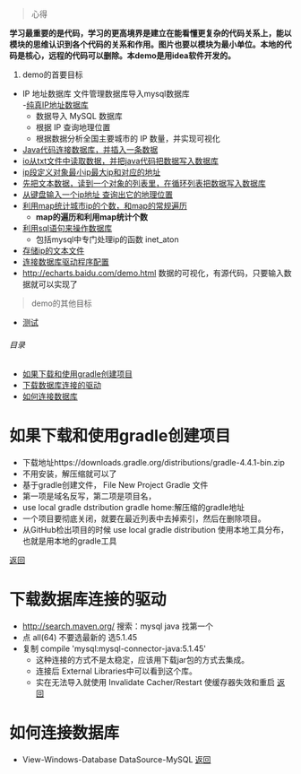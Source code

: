 
> 心得

**学习最重要的是代码，学习的更高境界是建立在能看懂更复杂的代码关系上，能以模块的思维认识到各个代码的关系和作用。图片也要以模块为最小单位。本地的代码是核心，远程的代码可以删除。本demo是用idea软件开发的。**

1. demo的首要目标
- IP 地址数据库  文件管理数据库导入mysql数据库  
  -[纯真IP地址数据库](http://cz88.net/)   
  - 数据导入 MySQL 数据库
  - 根据 IP 查询地理位置
  - 根据数据分析全国主要城市的 IP 数量，并实现可视化
- [Java代码连接数据库，并插入一条数据](src/main/java/demo/Test.java)
- [io从txt文件中读取数据，并把java代码把数据写入数据库](src/main/java/demo/parer.java)
- [ip段定义对象最小ip最大ip和对应的地址](src/main/java/demo/IP.java)
- [先把文本数据，读到一个对象的列表里，在循环列表把数据写入数据库](src/main/java/demo/Parser1.java)
- [从键盘输入一个ip地址 查询出它的地理位置](src/main/java/demo/Loc.java)
- [利用map统计城市ip的个数，和map的常规遍历](src/main/java/demo/Stat.java)
    - **map的遍历和利用map统计个数**
- [利用sql语句来操作数据库](sql/db.sql)
    - 包括mysql中专门处理ip的函数 inet_aton
- [存储ip的文本文件](ip.txt)
- [连接数据库驱动程序配置](build.gradle)
- http://echarts.baidu.com/demo.html 数据的可视化，有源代码，只要输入数据就可以实现了

> demo的其他目标

- [测试](markdown/测试.md)


<h6 id="20171227_0">目录</h6>

- [如果下载和使用gradle创建项目](#20171227_1)
- [下载数据库连接的驱动](#20171227_2)
- [如何连接数据库](#20171227_3)



<h1 id="20171227_1">如果下载和使用gradle创建项目</h1>

- 下载地址https://downloads.gradle.org/distributions/gradle-4.4.1-bin.zip
- 不用安装，解压缩就可以了
- 基于gradle创建文件， File New Project Gradle 文件
-  第一项是域名反写，第二项是项目名， 
- use local gradle dstribution
  gradle home:解压缩的gradle地址
- 一个项目要彻底关闭，就要在最近列表中去掉索引，然后在删除项目。
- 从GitHub检出项目的时候 use local gradle distribution 
使用本地工具分布，也就是用本地的gradle工具

[返回](#20171227_0)

<h1 id="20171227_2">下载数据库连接的驱动</h1>

- http://search.maven.org/  搜索：mysql java  找第一个
- 点 all(64) 不要选最新的 选5.1.45
- 复制 compile 'mysql:mysql-connector-java:5.1.45' 
    - 这种连接的方式不是太稳定，应该用下载jar包的方式去集成。
    - 连接后 External Libraries中可以看到这个库。
    - 实在无法导入就使用 Invalidate Cacher/Restart  使缓存器失效和重启
    [返回](#20171227_0)
    
<h1 id="20171227_3">如何连接数据库</h1>

- View-Windows-Database  DataSource-MySQL
[返回](#20171227_0)

